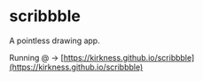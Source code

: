 # scribbble
A pointless drawing app.

Running @ -> [https://kirkness.github.io/scribbble](https://kirkness.github.io/scribbble)
